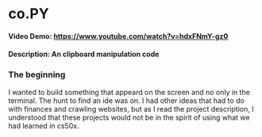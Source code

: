 # co.PY
#### Video Demo:  <https://www.youtube.com/watch?v=hdxFNmY-gz0>
#### Description: An clipboard manipulation code

### The beginning ###

I wanted to build something that appeard on the screen and no only in the terminal. The hunt to find an ide was on. 
I had other ideas that had to do with finances and crawling websites, but as I read the project description, I understood that these projects would not be in the spirit of using what we had learned in cs50x.
